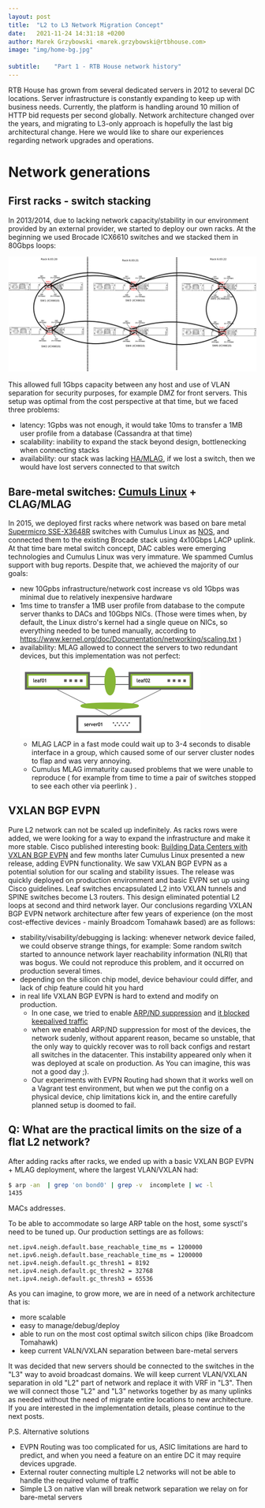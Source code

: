 ```yaml
---
layout: post
title:  "L2 to L3 Network Migration Concept"
date:   2021-11-24 14:31:18 +0200
author: Marek Grzybowski <marek.grzybowski@rtbhouse.com>
image: "img/home-bg.jpg"

subtitle:    "Part 1 - RTB House network history"
---
```



RTB House has grown from several dedicated servers in 2012 to several DC locations.
Server infrastructure is constantly expanding to keep up with business needs.
Currently, the platform is handling around 10 million of HTTP bid requests per second globally.
Network architecture changed over the years, and migrating to L3-only approach is hopefully the last big architectural change.
Here we would like to share our experiences regarding network upgrades and operations.


# Network generations

## First racks - switch stacking
In 2013/2014, due to lacking network capacity/stability in our environment provided by an external provider, we started to deploy our own racks.
At the beginning we used Brocade ICX6610 switches and we stacked them in 80Gbps loops:

![image alt <>](/pics/brocade-stack-2014-03.png)

This allowed full 1Gbps capacity between any host and use of VLAN separation for security purposes, for example 
DMZ for front servers. This setup was optimal from the cost perspective at that time, but we faced three problems:

  - latency: 1Gpbs was not enough, it would take 10ms to transfer a 1MB user profile from a database (Cassandra at that time)
  - scalability: inability to expand the stack beyond design, bottlenecking when connecting stacks
  - availability:  our stack was lacking [HA/MLAG](https://en.wikipedia.org/wiki/Multi-chassis_link_aggregation_group), if we lost a switch, then we would have lost servers connected to that switch


## Bare-metal switches: [Cumuls Linux](https://www.nvidia.com/en-us/networking/ethernet-switching/cumulus-linux/) + CLAG/MLAG

In 2015, we deployed first racks where network was based on bare metal [Supermicro SSE-X3648R](https://www.supermicro.com/en/products/accessories/networking/sse-x3648s.php) switches with Cumulus Linux as [NOS](https://en.wikipedia.org/wiki/Network_operating_system), and connected them to the existing Brocade stack using 4x10Gbps LACP uplink.
At that time bare metal switch concept, DAC cables were emerging technologies and Cumulus Linux was very immature. We spammed Cumlus support with bug reports.
Despite that, we achieved the majority of our goals:

  - new 10Gpbs infrastructure/network cost increase vs old 1Gbps was minimal due to relatively inexpensive hardware
  - 1ms time to transfer a 1MB user profile from database to the compute server thanks to DACs and 10Gbps NICs.
   (Those were times when, by default, the Linux distro's kernel had a single queue on NICs,
    so everything needed to be tuned manually, according to https://www.kernel.org/doc/Documentation/networking/scaling.txt )
  - availability: MLAG allowed to connect the servers to two redundant devices, but this implementation was not perfect:
  ![image alt <>](/pics/mlag-basic-setup.png)
    - MLAG LACP in a fast mode could wait up to 3-4 seconds to disable interface in a group, 
      which caused some of our server cluster nodes to flap and was very annoying.
    - Cumulus MLAG immaturity caused problems that we were unable to reproduce ( for example from time to time a pair of switches stopped to see each other via peerlink ) .

## VXLAN BGP EVPN
Pure L2 network can not be scaled up indefinitely. As racks rows were added,
we were looking for a way to expand the infrastructure and make it more stable.
Cisco published interesting book: [Building Data Centers with VXLAN BGP EVPN](https://www.oreilly.com/library/view/building-data-centers/9780134514895/)
and few months later Cumulus Linux presented a new release, adding EVPN functionality.
We saw VXLAN BGP EVPN as a potential solution for our scaling and stability issues.
The release was quickly deployed on production environment and basic EVPN set up using Cisco guidelines.
Leaf switches encapsulated L2 into VXLAN tunnels and SPINE switches become L3 routers.
This design eliminated potential L2 loops at second and third network layer.
Our conclusions regarding VXLAN BGP EVPN network architecture after few years of experience
(on the most cost-effective devices - mainly Broadcom Tomahawk based) are as follows:

  - stability/visability/debugging is lacking: whenever network device failed, we could observe strange things, for example: Some random switch started to announce network layer reachability information (NLRI) that was bogus.
   We could not reproduce this problem, and it occurred on production several times. 
  - depending on the silicon chip model, device behaviour could differ, and lack of chip feature could hit you hard
  - in real life VXLAN BGP EVPN is hard to extend and modify on production. 
    - In one case, we tried to enable [ARP/ND suppression](https://docs.nvidia.com/networking-ethernet-software/cumulus-linux-42/Network-Virtualization/Ethernet-Virtual-Private-Network-EVPN/Basic-Configuration/#arp) and [it blocked keepalived traffic](https://github.com/mgrzybowski/cldemo-arp-suppression-test#garp-flood---is-suppres)
    - when we enabled ARP/ND suppression for most of the  devices, the network sudenly, without apparent reason, became so unstable, 
      that the only way to quickly recover was to roll back configs and restart all switches in the datacenter.
      This instability appeared only when it was deployed at scale on production. As You can imagine, this was not a good day ;).
    - Our experiments with EVPN Routing had shown that it works well on a Vagrant test environment, but when we put the config on a physical device, chip limitations kick in,
      and the entire carefully planned setup is doomed to fail.

## Q: What are the practical limits on the size of a flat L2 network?

After adding racks after racks, we ended up with a basic VXLAN BGP EVPN + MLAG deployment, where the largest VLAN/VXLAN had:

```bash
$ arp -an  | grep 'on bond0' | grep -v  incomplete | wc -l 
1435
````
MACs addresses.

To be able to accommodate so large ARP table on the host, some sysctl's need to be tuned up. Our production settings are as follows:
```
net.ipv4.neigh.default.base_reachable_time_ms = 1200000
net.ipv6.neigh.default.base_reachable_time_ms = 1200000
net.ipv4.neigh.default.gc_thresh1 = 8192
net.ipv4.neigh.default.gc_thresh2 = 32768
net.ipv4.neigh.default.gc_thresh3 = 65536
```

As you can imagine, to grow more,  we are in need of a network architecture that is:
  - more scalable
  - easy to manage/debug/deploy 
  - able to run on the most cost optimal switch silicon chips (like Broadcom Tomahawk) 
  - keep current VALN/VXLAN separation between bare-metal servers

It was decided that new servers should be connected to the switches in the "L3" way to avoid broadcast domains.
We will keep current VLAN/VXLAN separation in old "L2" part of network and replace it with VRF in "L3".
Then we will connect those  "L2" and "L3" networks together by as many uplinks as needed 
without the need of migrate entire locations to new architecture.
If you are interested in the implementation details, please continue to the next posts. 

P.S. Alternative solutions
  * EVPN Routing was too complicated for us, ASIC limitations are hard to predict, and when you need a feature on an entire DC it may require devices upgrade.
  * External router connecting multiple L2 networks will not be able to handle the required volume of traffic
  * Simple L3 on native vlan will break network separation we relay on for bare-metal servers
